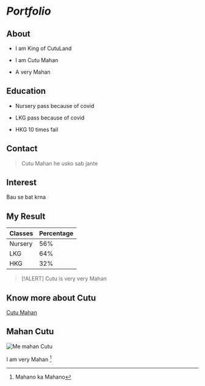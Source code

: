 # ***Portfolio***
## **About**
- I am King of CutuLand
* I am Cutu Mahan
+ A very Mahan

## **Education**
- Nursery pass because of covid
* LKG pass because of covid
+ HKG 10 times fail

## **Contact**
> Cutu Mahan he usko sab jante

## **Interest**
Bau se bat krna

## **My Result**
|Classes|Percentage|
|-------|----------|
|Nursery|    56%   |
|  LKG  |    64%   |
|  HKG  |    32%   |

> [!ALERT]
> Cutu is very very Mahan

## **Know more about Cutu**
[Cutu Mahan](https://www.youtube.com/)

## **Mahan Cutu**
![Me mahan Cutu](rio.jpg)

I am very Mahan [^1]
[^1]: Mahano ka Mahano


